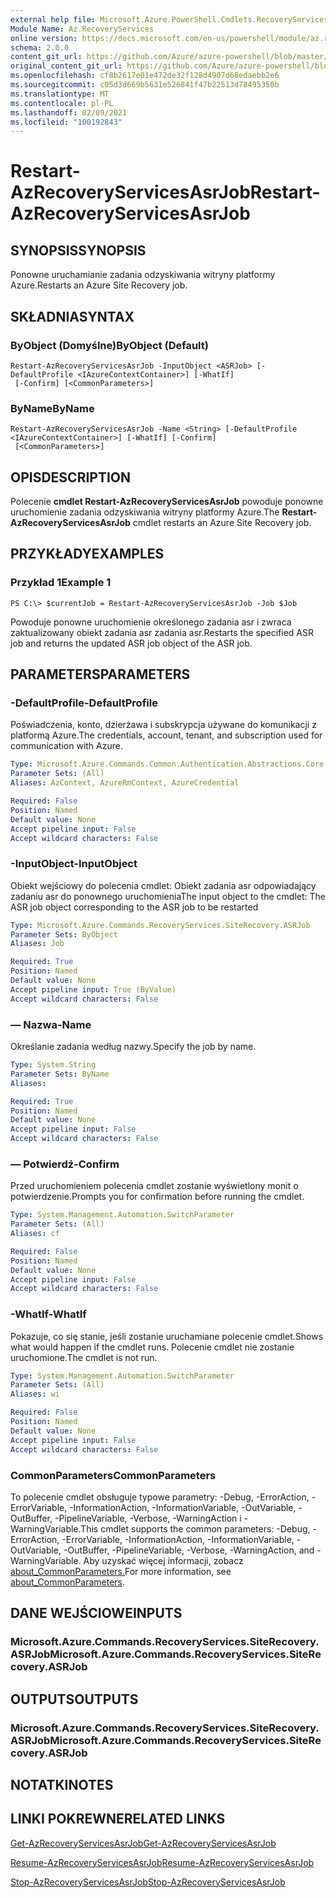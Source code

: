 ```yaml
---
external help file: Microsoft.Azure.PowerShell.Cmdlets.RecoveryServices.SiteRecovery.dll-Help.xml
Module Name: Az.RecoveryServices
online version: https://docs.microsoft.com/en-us/powershell/module/az.recoveryservices/restart-azrecoveryservicesasrjob
schema: 2.0.0
content_git_url: https://github.com/Azure/azure-powershell/blob/master/src/RecoveryServices/RecoveryServices/help/Restart-AzRecoveryServicesAsrJob.md
original_content_git_url: https://github.com/Azure/azure-powershell/blob/master/src/RecoveryServices/RecoveryServices/help/Restart-AzRecoveryServicesAsrJob.md
ms.openlocfilehash: cf8b2617e01e472de32f128d4907d68edaebb2e6
ms.sourcegitcommit: c05d3d669b5631e526841f47b22513d78495350b
ms.translationtype: MT
ms.contentlocale: pl-PL
ms.lasthandoff: 02/09/2021
ms.locfileid: "100192843"
---
```

# <span data-ttu-id="d060d-101">Restart-AzRecoveryServicesAsrJob</span><span class="sxs-lookup"><span data-stu-id="d060d-101">Restart-AzRecoveryServicesAsrJob</span></span>

## <span data-ttu-id="d060d-102">SYNOPSIS</span><span class="sxs-lookup"><span data-stu-id="d060d-102">SYNOPSIS</span></span>
<span data-ttu-id="d060d-103">Ponowne uruchamianie zadania odzyskiwania witryny platformy Azure.</span><span class="sxs-lookup"><span data-stu-id="d060d-103">Restarts an Azure Site Recovery job.</span></span>

## <span data-ttu-id="d060d-104">SKŁADNIA</span><span class="sxs-lookup"><span data-stu-id="d060d-104">SYNTAX</span></span>

### <span data-ttu-id="d060d-105">ByObject (Domyślne)</span><span class="sxs-lookup"><span data-stu-id="d060d-105">ByObject (Default)</span></span>
```
Restart-AzRecoveryServicesAsrJob -InputObject <ASRJob> [-DefaultProfile <IAzureContextContainer>] [-WhatIf]
 [-Confirm] [<CommonParameters>]
```

### <span data-ttu-id="d060d-106">ByName</span><span class="sxs-lookup"><span data-stu-id="d060d-106">ByName</span></span>
```
Restart-AzRecoveryServicesAsrJob -Name <String> [-DefaultProfile <IAzureContextContainer>] [-WhatIf] [-Confirm]
 [<CommonParameters>]
```

## <span data-ttu-id="d060d-107">OPIS</span><span class="sxs-lookup"><span data-stu-id="d060d-107">DESCRIPTION</span></span>
<span data-ttu-id="d060d-108">Polecenie **cmdlet Restart-AzRecoveryServicesAsrJob** powoduje ponowne uruchomienie zadania odzyskiwania witryny platformy Azure.</span><span class="sxs-lookup"><span data-stu-id="d060d-108">The **Restart-AzRecoveryServicesAsrJob** cmdlet restarts an Azure Site Recovery job.</span></span>

## <span data-ttu-id="d060d-109">PRZYKŁADY</span><span class="sxs-lookup"><span data-stu-id="d060d-109">EXAMPLES</span></span>

### <span data-ttu-id="d060d-110">Przykład 1</span><span class="sxs-lookup"><span data-stu-id="d060d-110">Example 1</span></span>
```
PS C:\> $currentJob = Restart-AzRecoveryServicesAsrJob -Job $Job
```

<span data-ttu-id="d060d-111">Powoduje ponowne uruchomienie określonego zadania asr i zwraca zaktualizowany obiekt zadania asr zadania asr.</span><span class="sxs-lookup"><span data-stu-id="d060d-111">Restarts the specified ASR job and returns the updated ASR job object of the ASR job.</span></span>

## <span data-ttu-id="d060d-112">PARAMETERS</span><span class="sxs-lookup"><span data-stu-id="d060d-112">PARAMETERS</span></span>

### <span data-ttu-id="d060d-113">-DefaultProfile</span><span class="sxs-lookup"><span data-stu-id="d060d-113">-DefaultProfile</span></span>
<span data-ttu-id="d060d-114">Poświadczenia, konto, dzierżawa i subskrypcja używane do komunikacji z platformą Azure.</span><span class="sxs-lookup"><span data-stu-id="d060d-114">The credentials, account, tenant, and subscription used for communication with Azure.</span></span>


```yaml
Type: Microsoft.Azure.Commands.Common.Authentication.Abstractions.Core.IAzureContextContainer
Parameter Sets: (All)
Aliases: AzContext, AzureRmContext, AzureCredential

Required: False
Position: Named
Default value: None
Accept pipeline input: False
Accept wildcard characters: False
```

### <span data-ttu-id="d060d-115">-InputObject</span><span class="sxs-lookup"><span data-stu-id="d060d-115">-InputObject</span></span>
<span data-ttu-id="d060d-116">Obiekt wejściowy do polecenia cmdlet: Obiekt zadania asr odpowiadający zadaniu asr do ponownego uruchomienia</span><span class="sxs-lookup"><span data-stu-id="d060d-116">The input object to the cmdlet: The ASR job object corresponding to the ASR job to be restarted</span></span>


```yaml
Type: Microsoft.Azure.Commands.RecoveryServices.SiteRecovery.ASRJob
Parameter Sets: ByObject
Aliases: Job

Required: True
Position: Named
Default value: None
Accept pipeline input: True (ByValue)
Accept wildcard characters: False
```

### <span data-ttu-id="d060d-117">— Nazwa</span><span class="sxs-lookup"><span data-stu-id="d060d-117">-Name</span></span>
<span data-ttu-id="d060d-118">Określanie zadania według nazwy.</span><span class="sxs-lookup"><span data-stu-id="d060d-118">Specify the job by name.</span></span>

```yaml
Type: System.String
Parameter Sets: ByName
Aliases:

Required: True
Position: Named
Default value: None
Accept pipeline input: False
Accept wildcard characters: False
```

### <span data-ttu-id="d060d-119">— Potwierdź</span><span class="sxs-lookup"><span data-stu-id="d060d-119">-Confirm</span></span>
<span data-ttu-id="d060d-120">Przed uruchomieniem polecenia cmdlet zostanie wyświetlony monit o potwierdzenie.</span><span class="sxs-lookup"><span data-stu-id="d060d-120">Prompts you for confirmation before running the cmdlet.</span></span>

```yaml
Type: System.Management.Automation.SwitchParameter
Parameter Sets: (All)
Aliases: cf

Required: False
Position: Named
Default value: None
Accept pipeline input: False
Accept wildcard characters: False
```

### <span data-ttu-id="d060d-121">-WhatIf</span><span class="sxs-lookup"><span data-stu-id="d060d-121">-WhatIf</span></span>
<span data-ttu-id="d060d-122">Pokazuje, co się stanie, jeśli zostanie uruchamiane polecenie cmdlet.</span><span class="sxs-lookup"><span data-stu-id="d060d-122">Shows what would happen if the cmdlet runs.</span></span> <span data-ttu-id="d060d-123">Polecenie cmdlet nie zostanie uruchomione.</span><span class="sxs-lookup"><span data-stu-id="d060d-123">The cmdlet is not run.</span></span>

```yaml
Type: System.Management.Automation.SwitchParameter
Parameter Sets: (All)
Aliases: wi

Required: False
Position: Named
Default value: None
Accept pipeline input: False
Accept wildcard characters: False
```

### <span data-ttu-id="d060d-124">CommonParameters</span><span class="sxs-lookup"><span data-stu-id="d060d-124">CommonParameters</span></span>
<span data-ttu-id="d060d-125">To polecenie cmdlet obsługuje typowe parametry: -Debug, -ErrorAction, -ErrorVariable, -InformationAction, -InformationVariable, -OutVariable, -OutBuffer, -PipelineVariable, -Verbose, -WarningAction i -WarningVariable.</span><span class="sxs-lookup"><span data-stu-id="d060d-125">This cmdlet supports the common parameters: -Debug, -ErrorAction, -ErrorVariable, -InformationAction, -InformationVariable, -OutVariable, -OutBuffer, -PipelineVariable, -Verbose, -WarningAction, and -WarningVariable.</span></span> <span data-ttu-id="d060d-126">Aby uzyskać więcej informacji, zobacz [about_CommonParameters.](http://go.microsoft.com/fwlink/?LinkID=113216)</span><span class="sxs-lookup"><span data-stu-id="d060d-126">For more information, see [about_CommonParameters](http://go.microsoft.com/fwlink/?LinkID=113216).</span></span>

## <span data-ttu-id="d060d-127">DANE WEJŚCIOWE</span><span class="sxs-lookup"><span data-stu-id="d060d-127">INPUTS</span></span>

### <span data-ttu-id="d060d-128">Microsoft.Azure.Commands.RecoveryServices.SiteRecovery.ASRJob</span><span class="sxs-lookup"><span data-stu-id="d060d-128">Microsoft.Azure.Commands.RecoveryServices.SiteRecovery.ASRJob</span></span>

## <span data-ttu-id="d060d-129">OUTPUTS</span><span class="sxs-lookup"><span data-stu-id="d060d-129">OUTPUTS</span></span>

### <span data-ttu-id="d060d-130">Microsoft.Azure.Commands.RecoveryServices.SiteRecovery.ASRJob</span><span class="sxs-lookup"><span data-stu-id="d060d-130">Microsoft.Azure.Commands.RecoveryServices.SiteRecovery.ASRJob</span></span>

## <span data-ttu-id="d060d-131">NOTATKI</span><span class="sxs-lookup"><span data-stu-id="d060d-131">NOTES</span></span>

## <span data-ttu-id="d060d-132">LINKI POKREWNE</span><span class="sxs-lookup"><span data-stu-id="d060d-132">RELATED LINKS</span></span>

[<span data-ttu-id="d060d-133">Get-AzRecoveryServicesAsrJob</span><span class="sxs-lookup"><span data-stu-id="d060d-133">Get-AzRecoveryServicesAsrJob</span></span>](./Get-AzRecoveryServicesAsrJob.md)

[<span data-ttu-id="d060d-134">Resume-AzRecoveryServicesAsrJob</span><span class="sxs-lookup"><span data-stu-id="d060d-134">Resume-AzRecoveryServicesAsrJob</span></span>](./Resume-AzRecoveryServicesAsrJob.md)

[<span data-ttu-id="d060d-135">Stop-AzRecoveryServicesAsrJob</span><span class="sxs-lookup"><span data-stu-id="d060d-135">Stop-AzRecoveryServicesAsrJob</span></span>](./Stop-AzRecoveryServicesAsrJob.md)
